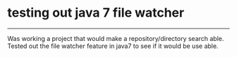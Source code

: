 # testing out java 7 file watcher #
---

Was working a project that would make a repository/directory search able.  Tested out the file watcher feature in java7 to see if it would be use able.